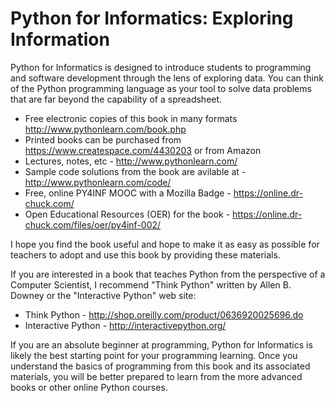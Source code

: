 Python for Informatics: Exploring Information
=============================================

Python for Informatics is designed to introduce students to programming and 
software development through the lens of exploring data.   You can think of 
the Python programming language as your tool to solve data problems that are 
far beyond the capability of a spreadsheet.

* Free electronic copies of this book in many formats http://www.pythonlearn.com/book.php
* Printed books can be purchased from https://www.createspace.com/4430203 or from Amazon
* Lectures, notes, etc - http://www.pythonlearn.com/
* Sample code solutions from the book are avilable at - http://www.pythonlearn.com/code/
* Free, online PY4INF MOOC with a Mozilla Badge - https://online.dr-chuck.com/
* Open Educational Resources (OER) for the book - https://online.dr-chuck.com/files/oer/py4inf-002/

I hope you find the book useful and hope to make it as easy as possible for teachers
to adopt and use this book by providing these materials.

If you are interested in a book that teaches Python from the perspective of
a Computer Scientist, I recommend "Think Python" written by Allen B. Downey 
or the "Interactive Python" web site:

* Think Python - http://shop.oreilly.com/product/0636920025696.do
* Interactive Python - http://interactivepython.org/

If you are an absolute beginner at programming, Python for Informatics is 
likely the best starting point for your programming learning.   Once you 
understand the basics of programming from this book and its associated 
materials, you will be better prepared to learn from the more 
advanced books or other online Python courses.

